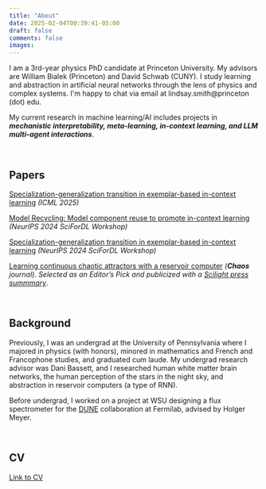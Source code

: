 ```yaml
---
title: "About"
date: 2025-02-04T00:39:41-05:00
draft: false
comments: false
images:
---
```

I am a 3rd-year physics PhD candidate at Princeton University. My advisors are William Bialek (Princeton) and David Schwab (CUNY). I study learning and abstraction in artificial neural networks through the lens of physics and complex systems. I'm happy to chat via email at lindsay.smith@princeton (dot) edu.

My current research in machine learning/AI includes projects in ***mechanistic interpretability, meta-learning, in-context learning, and LLM multi-agent interactions***.

&nbsp;
## Papers

[Specialization-generalization transition in exemplar-based in-context learning](https://openreview.net/forum?id=YKyza9lrv4) *(ICML 2025)*

[Model Recycling: Model component reuse to promote in-context learning](https://openreview.net/forum?id=vWSu8nEURM) *(NeurIPS 2024 SciForDL Workshop)*

[Specialization-generalization transition in exemplar-based in-context learning](https://openreview.net/forum?id=D1ui5QwHqF) *(NeurIPS 2024 SciForDL Workshop)*

[Learning continuous chaotic attractors with a reservoir computer](https://doi.org/10.1063/5.0075572)
*(**Chaos** journal). Selected as an Editor’s Pick and publicized with a [Scilight press summmary](https://doi.org/10.1063/10.0009079)*.

&nbsp;
## Background

Previously, I was an undergrad at the University of Pennsylvania where I majored in physics (with honors), minored in mathematics and French and Francophone studies, and graduated cum laude. My undergrad research advisor was Dani Bassett, and I researched human white matter brain networks, the human perception of the stars in the night sky, and abstraction in reservoir computers (a type of RNN).


Before undergrad, I worked on a project at WSU designing a flux spectrometer for the [DUNE](https://lbnf-dune.fnal.gov/) collaboration at Fermilab, advised by Holger Meyer.

&nbsp;
## CV
[Link to CV](https://drive.google.com/file/d/1rssStbzMHomH6ybb5M8dFrKYNJRMjZ6W/view?usp=sharing)